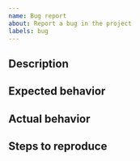 ```yaml
---
name: Bug report
about: Report a bug in the project
labels: bug
---
```


<!-- Thank you for your contribution. Before you submit the issue:
1. Search open and closed issues for duplicates.
2. Read the contributing guidelines (CONTRIBUTING.md file on root of the repository).
-->

## Description

<!-- Provide a clear and concise description of the problem.
Describe where it appears, when it occurred, and what it affects.
Provide all relevant technical details such as the Capact version. -->

## Expected behavior

<!-- Describe what you expect to happen. -->

## Actual behavior

<!-- Describe what happens instead. -->

## Steps to reproduce

<!-- Steps to reproduce the issue. Attach all resources that can help us understand the bug, such as screenshots, links or files. -->

